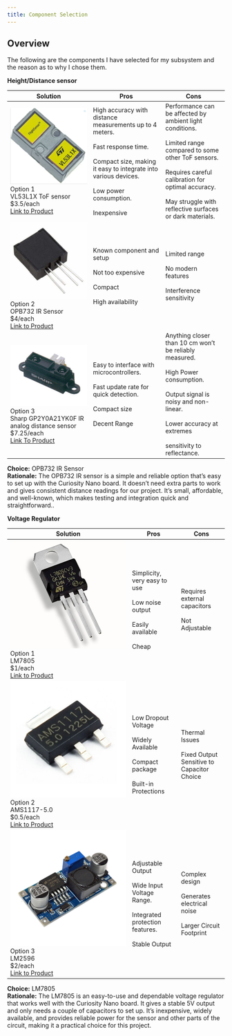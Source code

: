 ```yaml
---
title: Component Selection
---
```


## Overview

The following are the components I have selected for my subsystem and the reason as to why I chose them.

**Height/Distance sensor**

| Solution | Pros  | Cons |
| ----- | ----- | ----- |
| **![](image1.png)** Option 1<br> VL53L1X ToF sensor <br> $3.5/each <br> [Link to Product](https://www.futureelectronics.com/p/semiconductors--analog--sensors--time-off-flight-sensors/vl53l1cxv0fy-1-stmicroelectronics-3100441) | High accuracy with distance measurements up to 4 meters.<br> <br> Fast response time.<br> <br>Compact size, making it easy to integrate into various devices.<br> <br>Low power consumption.<br> <br>Inexpensive | Performance can be affected by ambient light conditions.<br> <br>Limited range compared to some other ToF sensors.<br><br> Requires careful calibration for optimal accuracy.<br><br> May struggle with reflective surfaces or dark materials. |
| **![](image2.jpg)** Option 2 <br> OPB732 IR Sensor<br> $4/each<br> [Link to Product](https://www.onlinecomponents.com/en/productdetail/optek-technology-tt-electronics/opb732-51290988.html?msclkid=839b99712d5c180a0780f070a541179a&utm_source=bing&utm_medium=cpc&utm_campaign=Bing%20-%20Pmax%20-%20US%20-%20Low&utm_term=2332201602016770&utm_content=Other&gclid=839b99712d5c180a0780f070a541179a&gclsrc=3p.ds&gad_source=7&gad_campaignid=23052854090) | Known component and setup <br><br> Not too expensive <br><br> Compact <br><br> High availability | Limited range <br><br> No modern features <br><br> Interference sensitivity |
| **![](image3.png)** <br> Option 3 <br> Sharp GP2Y0A21YK0F IR analog distance sensor <br> $7.25/each <br> [Link To Product](https://www.jameco.com/z/GP2Y0A21YK0F-Sharp-Electronic-Components-Sharp-IR-Distance-Sensor-GP2Y0A21YK0F-_2150256.html?CID=digipart) | Easy to interface with microcontrollers.<br><br> Fast update rate for quick detection.<br><br> Compact size <br><br> Decent Range | Anything closer than 10 cm won’t be reliably measured. <br><br> High Power consumption. <br><br> Output signal is noisy and non-linear. <br><br>Lower accuracy at extremes <br><br> sensitivity to reflectance. | 

**Choice:** OPB732 IR Sensor  
**Rationale:** The OPB732 IR sensor is a simple and reliable option that’s easy to set up with the Curiosity Nano board. It doesn’t need extra parts to work and gives consistent distance readings for our project. It’s small, affordable, and well-known, which makes testing and integration quick and straightforward..

**Voltage Regulator** 

| Solution | Pros | Cons |
| ----- | ----- | ----- |
| **![](image4.jpg)** Option 1 <br> LM7805 <br> $1/each <br> [Link to Product](https://www.digikey.com/en/products/detail/texas-instruments/LM7805CT-NOPB/3901929) | Simplicity, very easy to use <br><br> Low noise output <br><br> Easily available <br><br> Cheap | Requires external capacitors <br><br> Not Adjustable  |
| **![](image5.jpg)** Option 2 <br> AMS1117-5.0 <br> $0.5/each <br> [Link to Product](https://www.digikey.com/en/products/detail/evvo/AMS1117-5-0/24370130) | Low Dropout Voltage <br><br> Widely Available <br><br> Compact package <br><br> Built-in Protections | Thermal Issues <br><br> Fixed Output <br> Sensitive to Capacitor Choice |
| **![](image6.jpg)** Option 3 <br> LM2596 <br> $2/each <br> [Link to Product](https://www.ti.com/lit/ds/symlink/lm2596.pdf) | Adjustable Output <br><br> Wide Input Voltage Range.<br><br> Integrated protection features.<br><br> Stable Output | Complex design <br><br> Generates electrical noise<br><br> Larger Circuit Footprint   |

**Choice:** LM7805  
**Rationale:** The LM7805 is an easy-to-use and dependable voltage regulator that works well with the Curiosity Nano board. It gives a stable 5V output and only needs a couple of capacitors to set up. It’s inexpensive, widely available, and provides reliable power for the sensor and other parts of the circuit, making it a practical choice for this project.

